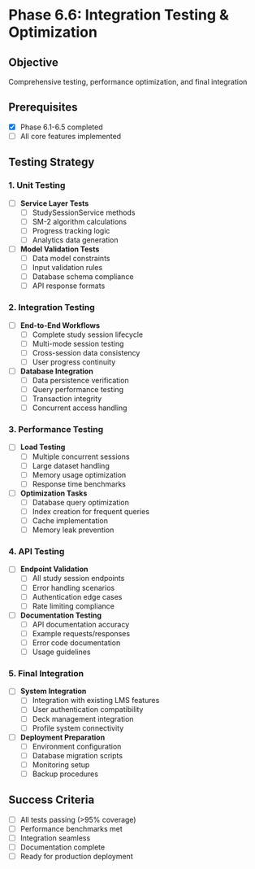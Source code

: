 # Phase 6.6: Integration Testing & Optimization

## Objective
Comprehensive testing, performance optimization, and final integration

## Prerequisites
- [x] Phase 6.1-6.5 completed
- [ ] All core features implemented

## Testing Strategy

### 1. Unit Testing
- [ ] **Service Layer Tests**
  - [ ] StudySessionService methods
  - [ ] SM-2 algorithm calculations
  - [ ] Progress tracking logic
  - [ ] Analytics data generation

- [ ] **Model Validation Tests**
  - [ ] Data model constraints
  - [ ] Input validation rules
  - [ ] Database schema compliance
  - [ ] API response formats

### 2. Integration Testing
- [ ] **End-to-End Workflows**
  - [ ] Complete study session lifecycle
  - [ ] Multi-mode session testing
  - [ ] Cross-session data consistency
  - [ ] User progress continuity

- [ ] **Database Integration**
  - [ ] Data persistence verification
  - [ ] Query performance testing
  - [ ] Transaction integrity
  - [ ] Concurrent access handling

### 3. Performance Testing
- [ ] **Load Testing**
  - [ ] Multiple concurrent sessions
  - [ ] Large dataset handling
  - [ ] Memory usage optimization
  - [ ] Response time benchmarks

- [ ] **Optimization Tasks**
  - [ ] Database query optimization
  - [ ] Index creation for frequent queries
  - [ ] Cache implementation
  - [ ] Memory leak prevention

### 4. API Testing
- [ ] **Endpoint Validation**
  - [ ] All study session endpoints
  - [ ] Error handling scenarios
  - [ ] Authentication edge cases
  - [ ] Rate limiting compliance

- [ ] **Documentation Testing**
  - [ ] API documentation accuracy
  - [ ] Example requests/responses
  - [ ] Error code documentation
  - [ ] Usage guidelines

### 5. Final Integration
- [ ] **System Integration**
  - [ ] Integration with existing LMS features
  - [ ] User authentication compatibility
  - [ ] Deck management integration
  - [ ] Profile system connectivity

- [ ] **Deployment Preparation**
  - [ ] Environment configuration
  - [ ] Database migration scripts
  - [ ] Monitoring setup
  - [ ] Backup procedures

## Success Criteria
- [ ] All tests passing (>95% coverage)
- [ ] Performance benchmarks met
- [ ] Integration seamless
- [ ] Documentation complete
- [ ] Ready for production deployment
